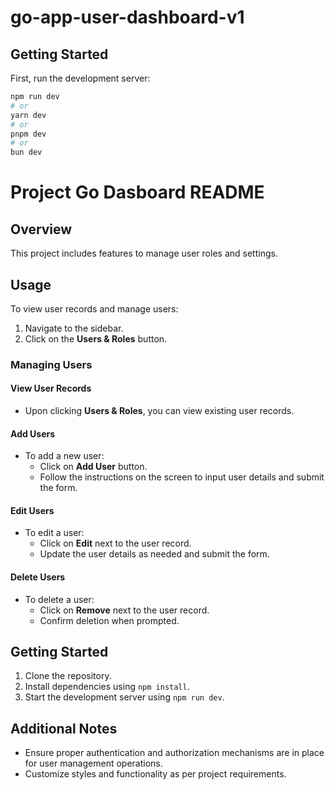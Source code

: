 # go-app-user-dashboard-v1

## Getting Started

First, run the development server:

```bash
npm run dev
# or
yarn dev
# or
pnpm dev
# or
bun dev
```
# Project Go Dasboard README

## Overview

This project includes features to manage user roles and settings.

## Usage

To view user records and manage users:

1. Navigate to the sidebar.
2. Click on the **Users & Roles** button.

### Managing Users

#### View User Records

- Upon clicking **Users & Roles**, you can view existing user records.

#### Add Users

- To add a new user:
  - Click on **Add User** button.
  - Follow the instructions on the screen to input user details and submit the form.

#### Edit Users

- To edit a user:
  - Click on **Edit** next to the user record.
  - Update the user details as needed and submit the form.

#### Delete Users

- To delete a user:
  - Click on **Remove** next to the user record.
  - Confirm deletion when prompted.

## Getting Started

1. Clone the repository.
2. Install dependencies using `npm install`.
3. Start the development server using `npm run dev`.

## Additional Notes

- Ensure proper authentication and authorization mechanisms are in place for user management operations.
- Customize styles and functionality as per project requirements.
